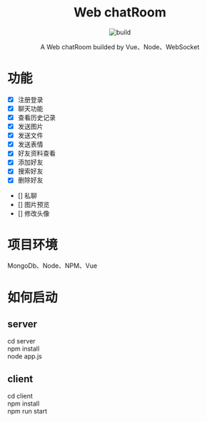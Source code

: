 <div align="center">

# Web chatRoom

![build](https://travis-ci.org/YeomanLi/WebIM.svg?branch=master)

A Web chatRoom builded by Vue、Node、WebSocket

</div>  

# 功能  
- [x] 注册登录
- [x] 聊天功能
- [x] 查看历史记录
- [x] 发送图片
- [x] 发送文件
- [x] 发送表情
- [x] 好友资料查看
- [x] 添加好友
- [x] 搜索好友
- [x] 删除好友
- [] 私聊
- [] 图片预览
- [] 修改头像

# 项目环境  
MongoDb、Node、NPM、Vue  

# 如何启动  

## server  
cd server  
npm install  
node app.js  

## client  
cd client  
npm install  
npm run start

